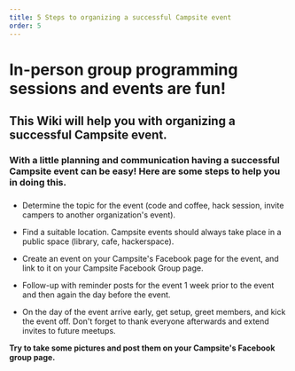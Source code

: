 ```yaml
---
title: 5 Steps to organizing a successful Campsite event
order: 5
---
```


# In-person group programming sessions and events are fun! 

## This Wiki will help you with organizing a successful Campsite event.

### With a little planning and communication having a successful Campsite event can be easy! Here are some steps to help you in doing this.
###  

* Determine the topic for the event (code and coffee, hack session, invite campers to another organization's event).

* Find a suitable location. Campsite events should always take place in a public space (library, cafe, hackerspace).

* Create an event on your Campsite's Facebook page for the event, and link to it on your Campsite Facebook Group page.

* Follow-up with reminder posts for the event 1 week prior to the event and then again the day before the event.

* On the day of the event arrive early, get setup, greet members, and kick the event off. Don't forget to thank everyone afterwards and extend invites to future meetups.

**Try to take some pictures and post them on your Campsite's Facebook group page.**
